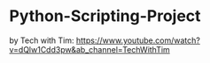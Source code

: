 # Python-Scripting-Project

by Tech with Tim:
https://www.youtube.com/watch?v=dQlw1Cdd3pw&ab_channel=TechWithTim